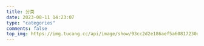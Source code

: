 ```yaml
---
title: 分类
date: 2023-08-11 14:23:07
type: "categories"
comments: false
top_img: https://img.tucang.cc/api/image/show/93cc2d2e186aef5a60817230d017f9fa
---
```

